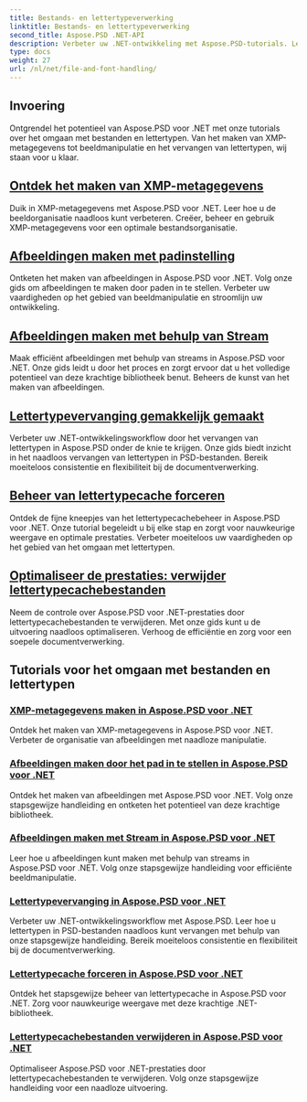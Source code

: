 ```yaml
---
title: Bestands- en lettertypeverwerking
linktitle: Bestands- en lettertypeverwerking
second_title: Aspose.PSD .NET-API
description: Verbeter uw .NET-ontwikkeling met Aspose.PSD-tutorials. Leer lettertypevervanging, het maken van XMP-metagegevens en cachebeheer voor optimale workflow-efficiëntie.
type: docs
weight: 27
url: /nl/net/file-and-font-handling/
---
```

## Invoering

Ontgrendel het potentieel van Aspose.PSD voor .NET met onze tutorials over het omgaan met bestanden en lettertypen. Van het maken van XMP-metagegevens tot beeldmanipulatie en het vervangen van lettertypen, wij staan voor u klaar.

## [Ontdek het maken van XMP-metagegevens](./create-xmp-metadata/)
Duik in XMP-metagegevens met Aspose.PSD voor .NET. Leer hoe u de beeldorganisatie naadloos kunt verbeteren. Creëer, beheer en gebruik XMP-metagegevens voor een optimale bestandsorganisatie.

## [Afbeeldingen maken met padinstelling](./create-images-setting-path/)
Ontketen het maken van afbeeldingen in Aspose.PSD voor .NET. Volg onze gids om afbeeldingen te maken door paden in te stellen. Verbeter uw vaardigheden op het gebied van beeldmanipulatie en stroomlijn uw ontwikkeling.

## [Afbeeldingen maken met behulp van Stream](./create-images-using-stream/)
Maak efficiënt afbeeldingen met behulp van streams in Aspose.PSD voor .NET. Onze gids leidt u door het proces en zorgt ervoor dat u het volledige potentieel van deze krachtige bibliotheek benut. Beheers de kunst van het maken van afbeeldingen.

## [Lettertypevervanging gemakkelijk gemaakt](./font-replacement/)
Verbeter uw .NET-ontwikkelingsworkflow door het vervangen van lettertypen in Aspose.PSD onder de knie te krijgen. Onze gids biedt inzicht in het naadloos vervangen van lettertypen in PSD-bestanden. Bereik moeiteloos consistentie en flexibiliteit bij de documentverwerking.

## [Beheer van lettertypecache forceren](./force-font-cache/)
Ontdek de fijne kneepjes van het lettertypecachebeheer in Aspose.PSD voor .NET. Onze tutorial begeleidt u bij elke stap en zorgt voor nauwkeurige weergave en optimale prestaties. Verbeter moeiteloos uw vaardigheden op het gebied van het omgaan met lettertypen.

## [Optimaliseer de prestaties: verwijder lettertypecachebestanden](./remove-font-cache-files/)
Neem de controle over Aspose.PSD voor .NET-prestaties door lettertypecachebestanden te verwijderen. Met onze gids kunt u de uitvoering naadloos optimaliseren. Verhoog de efficiëntie en zorg voor een soepele documentverwerking.

## Tutorials voor het omgaan met bestanden en lettertypen
### [XMP-metagegevens maken in Aspose.PSD voor .NET](./create-xmp-metadata/)
Ontdek het maken van XMP-metagegevens in Aspose.PSD voor .NET. Verbeter de organisatie van afbeeldingen met naadloze manipulatie.
### [Afbeeldingen maken door het pad in te stellen in Aspose.PSD voor .NET](./create-images-setting-path/)
Ontdek het maken van afbeeldingen met Aspose.PSD voor .NET. Volg onze stapsgewijze handleiding en ontketen het potentieel van deze krachtige bibliotheek.
### [Afbeeldingen maken met Stream in Aspose.PSD voor .NET](./create-images-using-stream/)
Leer hoe u afbeeldingen kunt maken met behulp van streams in Aspose.PSD voor .NET. Volg onze stapsgewijze handleiding voor efficiënte beeldmanipulatie.
### [Lettertypevervanging in Aspose.PSD voor .NET](./font-replacement/)
Verbeter uw .NET-ontwikkelingsworkflow met Aspose.PSD. Leer hoe u lettertypen in PSD-bestanden naadloos kunt vervangen met behulp van onze stapsgewijze handleiding. Bereik moeiteloos consistentie en flexibiliteit bij de documentverwerking.
### [Lettertypecache forceren in Aspose.PSD voor .NET](./force-font-cache/)
Ontdek het stapsgewijze beheer van lettertypecache in Aspose.PSD voor .NET. Zorg voor nauwkeurige weergave met deze krachtige .NET-bibliotheek. 
### [Lettertypecachebestanden verwijderen in Aspose.PSD voor .NET](./remove-font-cache-files/)
Optimaliseer Aspose.PSD voor .NET-prestaties door lettertypecachebestanden te verwijderen. Volg onze stapsgewijze handleiding voor een naadloze uitvoering.